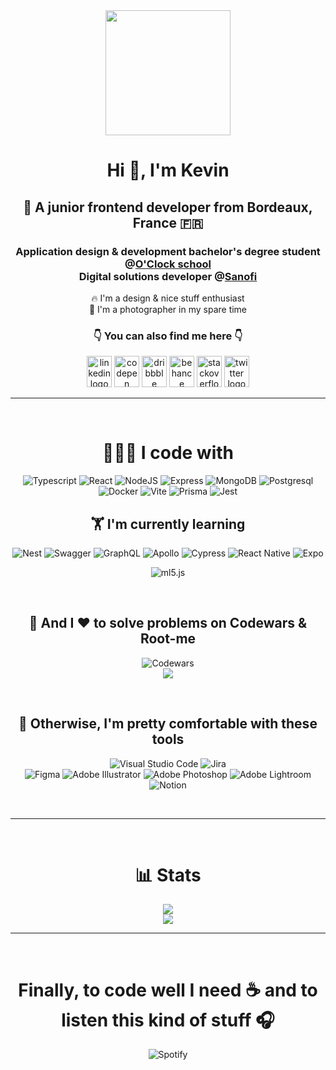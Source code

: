 <div align="center">
  <img src="https://avatars.githubusercontent.com/u/57001657?v=4" width="200"></img>
  <h1 align="center">Hi 👋, I'm Kevin </h1>
  <h2 align="center">🍷 A junior frontend developer from Bordeaux, France 🇫🇷 </h2>
  <h3 align="center">Application design & development bachelor's degree student @<a href="https://www.oclock.io" target="_blank">O'Clock school</a> <br> Digital solutions developer @<a href="https://www.sanofi.com/" target="_blank">Sanofi</a> </h3>
  <p align="center">🔥 I'm a design & nice stuff enthusiast<br>📸 I'm a photographer in my spare time</p>

  <div align="center">
  <h3>👇 You can also find me here 👇</h3>
  <a href="https://www.linkedin.com/in/kevin-bourgitteau/">  <img src="https://raw.githubusercontent.com/maurodesouza/profile-readme-generator/master/src/assets/icons/social/linkedin/default.svg" width="40" height="50" alt="linkedin logo"  /></a>
  <a href="https://codepen.io/ka-be">  <img src="https://raw.githubusercontent.com/maurodesouza/profile-readme-generator/master/src/assets/icons/social/codepen/default.svg" width="40" height="50" alt="codepen logo"  /></a>
  <a href="https://dribbble.com/Kaabee">  <img src="https://raw.githubusercontent.com/maurodesouza/profile-readme-generator/master/src/assets/icons/social/dribbble/default.svg" width="40" height="50" alt="dribbble logo"  /></a>
  <a href="https://www.behance.net/kaabe">  <img src="https://raw.githubusercontent.com/maurodesouza/profile-readme-generator/master/src/assets/icons/social/behance/default.svg" width="40" height="50" alt="behance logo"  /></a>
  <a href="https://stackoverflow.com/users/13797852/kevin-bjto">  <img src="https://raw.githubusercontent.com/maurodesouza/profile-readme-generator/master/src/assets/icons/social/stackoverflow/default.svg" width="40" height="50" alt="stackoverflow logo"  /></a>
  <a href="https://twitter.com/BjtoKevin">  <img src="https://raw.githubusercontent.com/maurodesouza/profile-readme-generator/master/src/assets/icons/social/twitter/default.svg" width="40" height="50" alt="twitter logo"  /></a>

  </div>

  ---

</div>

<br>

<div align="center">
  <h1 align="center">👨🏻‍💻 I code with</h1>
  <div align="center">

![Typescript](https://img.shields.io/badge/TypeScript-007ACC?style=for-the-badge&logo=typescript&logoColor=white)
![React](https://img.shields.io/badge/React-20232A?style=for-the-badge&logo=react&logoColor=61DAFB)
![NodeJS](https://img.shields.io/badge/Node.js-339933?style=for-the-badge&logo=nodedotjs&logoColor=white)
![Express](https://img.shields.io/badge/Express.js-000000?style=for-the-badge&logo=express&logoColor=white)
![MongoDB](https://img.shields.io/badge/MongoDB-4EA94B?style=for-the-badge&logo=mongodb&logoColor=white)
![Postgresql](https://img.shields.io/badge/PostgreSQL-316192?style=for-the-badge&logo=postgresql&logoColor=white)
![Docker](https://img.shields.io/badge/Docker-2CA5E0?style=for-the-badge&logo=docker&logoColor=white)
![Vite](https://img.shields.io/badge/Vite-B73BFE?style=for-the-badge&logo=vite&logoColor=FFD62E)
![Prisma](https://img.shields.io/badge/Prisma-3982CE?style=for-the-badge&logo=Prisma&logoColor=white)
![Jest](https://img.shields.io/badge/Jest-C21325?style=for-the-badge&logo=jest&logoColor=white)






  </div>

  <h2 align="center">🏋️ I'm currently learning</h2>
  
  ![Nest](https://img.shields.io/badge/nestjs-E0234E?style=for-the-badge&logo=nestjs&logoColor=white)
  ![Swagger](https://img.shields.io/badge/Swagger-85EA2D?style=for-the-badge&logo=Swagger&logoColor=white)
  ![GraphQL](https://img.shields.io/badge/GraphQl-E10098?style=for-the-badge&logo=graphql&logoColor=white)
  ![Apollo](https://img.shields.io/badge/Apollo%20GraphQL-311C87?&style=for-the-badge&logo=Apollo%20GraphQL&logoColor=white)
  ![Cypress](https://img.shields.io/badge/Cypress-17202C?style=for-the-badge&logo=cypress&logoColor=white)
  ![React Native](https://img.shields.io/badge/React_Native-20232A?style=for-the-badge&logo=react&logoColor=61DAFB)
  ![Expo]( https://img.shields.io/badge/Expo-1B1F23?style=for-the-badge&logo=expo&logoColor=white)
 
  ![ml5.js](  https://img.shields.io/badge/ml5.js-83f?style=for-the-badge&logo=ml5.js&logoColor=white )
  
 
  	

  <div align="center">

  </div>
  <br />


  <h2 align="center">🧠 And I ❤︎ to solve problems on Codewars & Root-me</h2>

  ![Codewars](https://www.codewars.com/users/Ka-be/badges/large)
  <br />
  <img src="https://root-me-diff.vercel.app/rm-gh?nickname=SanchoLeCubain&style=midnight&gstats=show" />

</div>

<br />

<div align="center">
  <h2 align="center">🤌 Otherwise, I'm pretty comfortable with these tools</h2>

![Visual Studio Code](https://img.shields.io/badge/Visual_Studio_Code-0078D4?style=for-the-badge&logo=visual%20studio%20code&logoColor=white)
![Jira](https://img.shields.io/badge/Jira-0052CC?style=for-the-badge&logo=Jira&logoColor=white)  
![Figma](https://img.shields.io/badge/Figma-F24E1E?style=for-the-badge&logo=figma&logoColor=white)
![Adobe Illustrator](https://img.shields.io/badge/Adobe%20Illustrator-FF9A00?style=for-the-badge&logo=adobe%20illustrator&logoColor=white)
![Adobe Photoshop](https://img.shields.io/badge/Adobe%20Photoshop-31A8FF?style=for-the-badge&logo=Adobe%20Photoshop&logoColor=black)
![Adobe Lightroom](https://img.shields.io/badge/Adobe%20Lightroom-31A8FF?style=for-the-badge&logo=Adobe%20Lightroom&logoColor=white)
![Notion](https://img.shields.io/badge/Notion-000000?style=for-the-badge&logo=notion&logoColor=white)

<br />

---
</div>

<br />

<div align="center">
  <h1 align="center">📊 Stats</h1>

  ![](https://github-readme-stats.vercel.app/api?username=ka-be&theme=dark&hide_border=true&include_all_commits=true&count_private=false)<br/>
  ![](https://github-readme-streak-stats.herokuapp.com/?user=ka-be&theme=dark&hide_border=true)<br/>

</div>

---
<br />
<div align="center">
  <h1 align="center">Finally, to code well I need ☕️ and to listen this kind of stuff 🎧</h1>

  ![Spotify](https://spotify-recently-played-readme.vercel.app/api?user=1119074771&count=5)

</div>





